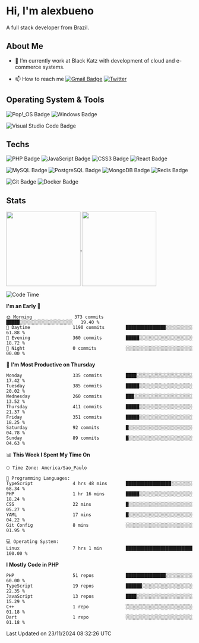 # Hi, I'm alexbueno

A full stack developer from Brazil.

## About Me

- 🌱 I’m currently work at Black Katz with development of cloud and e-commerce systems.

- 📫 How to reach me [![Gmail Badge](https://img.shields.io/badge/-gmail-c14438?style=for-the-badge&logo=Gmail&logoColor=ffffff)](mailto:alexsandrofbueno@gmail.com) [![Twitter](https://img.shields.io/badge/twitter-1DA1F2.svg?style=for-the-badge&logo=twitter&logoColor=ffffff)](https://twitter.com/Alex_Bueno_7)

## Operating System & Tools

![Pop!_OS Badge](https://img.shields.io/badge/Pop!__OS-48B9C7?logo=popos&logoColor=fff&style=flat)
![Windows Badge](https://img.shields.io/badge/Windows-0078D6?logo=windows&logoColor=fff&style=flat)

![Visual Studio Code Badge](https://img.shields.io/badge/Visual%20Studio%20Code-007ACC?logo=visualstudiocode&logoColor=fff&style=flat)

## Techs

![PHP Badge](https://img.shields.io/badge/PHP-777BB4?logo=php&logoColor=fff&style=flat)
![JavaScript Badge](https://img.shields.io/badge/JavaScript-F7DF1E?logo=javascript&logoColor=000&style=flat)
![CSS3 Badge](https://img.shields.io/badge/CSS3-1572B6?logo=css3&logoColor=fff&style=flat)
![React Badge](https://img.shields.io/badge/React-61DAFB?logo=react&logoColor=000&style=flat)

![MySQL Badge](https://img.shields.io/badge/MySQL-4479A1?logo=mysql&logoColor=fff&style=flat)
![PostgreSQL Badge](https://img.shields.io/badge/PostgreSQL-4169E1?logo=postgresql&logoColor=fff&style=flat)
![MongoDB Badge](https://img.shields.io/badge/MongoDB-47A248?logo=mongodb&logoColor=fff&style=flat)
![Redis Badge](https://img.shields.io/badge/Redis-DC382D?logo=redis&logoColor=fff&style=flat)

![Git Badge](https://img.shields.io/badge/Git-F05032?logo=git&logoColor=fff&style=flat)
![Docker Badge](https://img.shields.io/badge/Docker-2496ED?logo=docker&logoColor=fff&style=flat)


## Stats

<a href="https://github.com/anuraghazra/github-readme-stats">
  <img height=200 align="center" src="https://github-readme-stats.vercel.app/api?username=alexbueno7&theme=dark" />
</a>
<a href="https://github.com/anuraghazra/convoychat">
  <img height=200 align="center" src="https://github-readme-stats.vercel.app/api/top-langs?username=alexbueno7&layout=compact&langs_count=8&card_width=320&theme=dark" />
</a>

<!--START_SECTION:waka-->
![Code Time](http://img.shields.io/badge/Code%20Time-1%2C222%20hrs%2043%20mins-blue)

**I'm an Early 🐤** 

```text
🌞 Morning                373 commits         █████░░░░░░░░░░░░░░░░░░░░   19.40 % 
🌆 Daytime                1190 commits        ███████████████░░░░░░░░░░   61.88 % 
🌃 Evening                360 commits         █████░░░░░░░░░░░░░░░░░░░░   18.72 % 
🌙 Night                  0 commits           ░░░░░░░░░░░░░░░░░░░░░░░░░   00.00 % 
```
📅 **I'm Most Productive on Thursday** 

```text
Monday                   335 commits         ████░░░░░░░░░░░░░░░░░░░░░   17.42 % 
Tuesday                  385 commits         █████░░░░░░░░░░░░░░░░░░░░   20.02 % 
Wednesday                260 commits         ███░░░░░░░░░░░░░░░░░░░░░░   13.52 % 
Thursday                 411 commits         █████░░░░░░░░░░░░░░░░░░░░   21.37 % 
Friday                   351 commits         █████░░░░░░░░░░░░░░░░░░░░   18.25 % 
Saturday                 92 commits          █░░░░░░░░░░░░░░░░░░░░░░░░   04.78 % 
Sunday                   89 commits          █░░░░░░░░░░░░░░░░░░░░░░░░   04.63 % 
```


📊 **This Week I Spent My Time On** 

```text
🕑︎ Time Zone: America/Sao_Paulo

💬 Programming Languages: 
TypeScript               4 hrs 48 mins       █████████████████░░░░░░░░   68.34 % 
PHP                      1 hr 16 mins        █████░░░░░░░░░░░░░░░░░░░░   18.24 % 
CSS                      22 mins             █░░░░░░░░░░░░░░░░░░░░░░░░   05.27 % 
YAML                     17 mins             █░░░░░░░░░░░░░░░░░░░░░░░░   04.22 % 
Git Config               8 mins              ░░░░░░░░░░░░░░░░░░░░░░░░░   01.95 % 

💻 Operating System: 
Linux                    7 hrs 1 min         █████████████████████████   100.00 % 
```

**I Mostly Code in PHP** 

```text
PHP                      51 repos            ███████████████░░░░░░░░░░   60.00 % 
TypeScript               19 repos            ██████░░░░░░░░░░░░░░░░░░░   22.35 % 
JavaScript               13 repos            ████░░░░░░░░░░░░░░░░░░░░░   15.29 % 
C++                      1 repo              ░░░░░░░░░░░░░░░░░░░░░░░░░   01.18 % 
Dart                     1 repo              ░░░░░░░░░░░░░░░░░░░░░░░░░   01.18 % 
```




 Last Updated on 23/11/2024 08:32:26 UTC
<!--END_SECTION:waka-->
